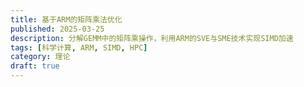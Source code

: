 ```yaml
---
title: 基于ARM的矩阵乘法优化
published: 2025-03-25
description: 分解GEMM中的矩阵乘操作，利用ARM的SVE与SME技术实现SIMD加速
tags: [科学计算, ARM, SIMD, HPC]
category: 理论
draft: true
---
```


